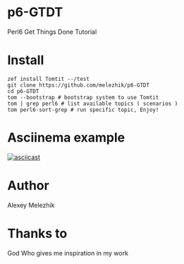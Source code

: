 # p6-GTDT

Perl6 Get Things Done Tutorial


# Install


    zef install Tomtit --/test
    git clone https://github.com/melezhik/p6-GTDT
    cd p6-GTDT
    tom --bootstrap # bootstrap system to use Tomtit
    tom | grep perl6 # list available topics ( scenarios )
    tom perl6-sort-grep # run specific topic, Enjoy!

# Asciinema example

[![asciicast](https://asciinema.org/a/218669.svg)](https://asciinema.org/a/218669)

# Author

Alexey Melezhik

# Thanks to

God Who gives me inspiration in my work

